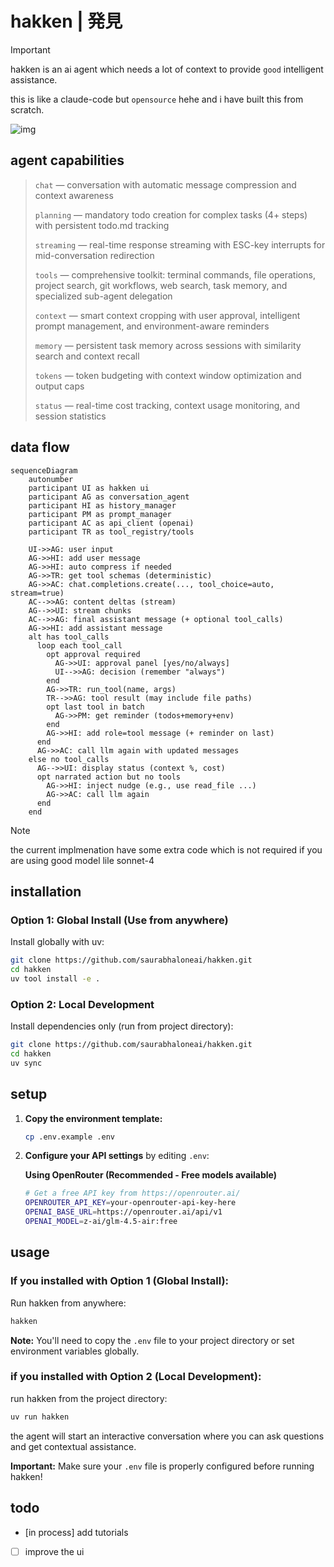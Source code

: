 # hakken | 発見
> [!IMPORTANT]
> hakken is an ai agent which needs a lot of context to provide `good` intelligent assistance.
> 
> this is like a claude-code but `opensource` hehe and i have built this from scratch.
 

![img](assets/images/interface.png)

## agent capabilities

> `chat` — conversation with automatic message compression and context awareness
>
> `planning` — mandatory todo creation for complex tasks (4+ steps) with persistent todo.md tracking
> 
> `streaming` — real-time response streaming with ESC-key interrupts for mid-conversation redirection
>
> `tools` — comprehensive toolkit: terminal commands, file operations, project search, git workflows, web search, task memory, and specialized sub-agent delegation
>
> `context` — smart context cropping with user approval, intelligent prompt management, and environment-aware reminders
>
> `memory` — persistent task memory across sessions with similarity search and context recall
>
> `tokens` — token budgeting with context window optimization and output caps
>
> `status` — real-time cost tracking, context usage monitoring, and session statistics


## data flow 

```mermaid
sequenceDiagram
    autonumber
    participant UI as hakken ui
    participant AG as conversation_agent
    participant HI as history_manager
    participant PM as prompt_manager
    participant AC as api_client (openai)
    participant TR as tool_registry/tools

    UI->>AG: user input
    AG->>HI: add user message
    AG->>HI: auto compress if needed
    AG->>TR: get tool schemas (deterministic)
    AG->>AC: chat.completions.create(..., tool_choice=auto, stream=true)
    AC-->>AG: content deltas (stream)
    AG-->>UI: stream chunks
    AC-->>AG: final assistant message (+ optional tool_calls)
    AG->>HI: add assistant message
    alt has tool_calls
      loop each tool_call
        opt approval required
          AG->>UI: approval panel [yes/no/always]
          UI-->>AG: decision (remember "always")
        end
        AG->>TR: run_tool(name, args)
        TR-->>AG: tool result (may include file paths)
        opt last tool in batch
          AG->>PM: get reminder (todos+memory+env)
        end
        AG->>HI: add role=tool message (+ reminder on last)
      end
      AG->>AC: call llm again with updated messages
    else no tool_calls
      AG-->>UI: display status (context %, cost)
      opt narrated action but no tools
        AG->>HI: inject nudge (e.g., use read_file ...)
        AG->>AC: call llm again
      end
    end
```

> [!NOTE]
> the current implmenation have some extra code which is not required if you are using good model lile sonnet-4
> 

## installation

### Option 1: Global Install (Use from anywhere)
Install globally with uv:

```bash
git clone https://github.com/saurabhaloneai/hakken.git
cd hakken
uv tool install -e .
```

### Option 2: Local Development
Install dependencies only (run from project directory):

```bash
git clone https://github.com/saurabhaloneai/hakken.git
cd hakken
uv sync
```

## setup

1. **Copy the environment template:**
   ```bash
   cp .env.example .env
   ```

2. **Configure your API settings** by editing `.env`:

   **Using OpenRouter (Recommended - Free models available)**
   ```bash
   # Get a free API key from https://openrouter.ai/
   OPENROUTER_API_KEY=your-openrouter-api-key-here
   OPENAI_BASE_URL=https://openrouter.ai/api/v1
   OPENAI_MODEL=z-ai/glm-4.5-air:free
   ```

## usage

### If you installed with Option 1 (Global Install):
Run hakken from anywhere:

```bash
hakken
```

**Note:** You'll need to copy the `.env` file to your project directory or set environment variables globally.

### if you installed with Option 2 (Local Development):
run hakken from the project directory:

```bash
uv run hakken
```

the agent will start an interactive conversation where you can ask questions and get contextual assistance.

**Important:** Make sure your `.env` file is properly configured before running hakken!



## todo 

- [in process] add tutorials 
- [ ] improve the ui 
